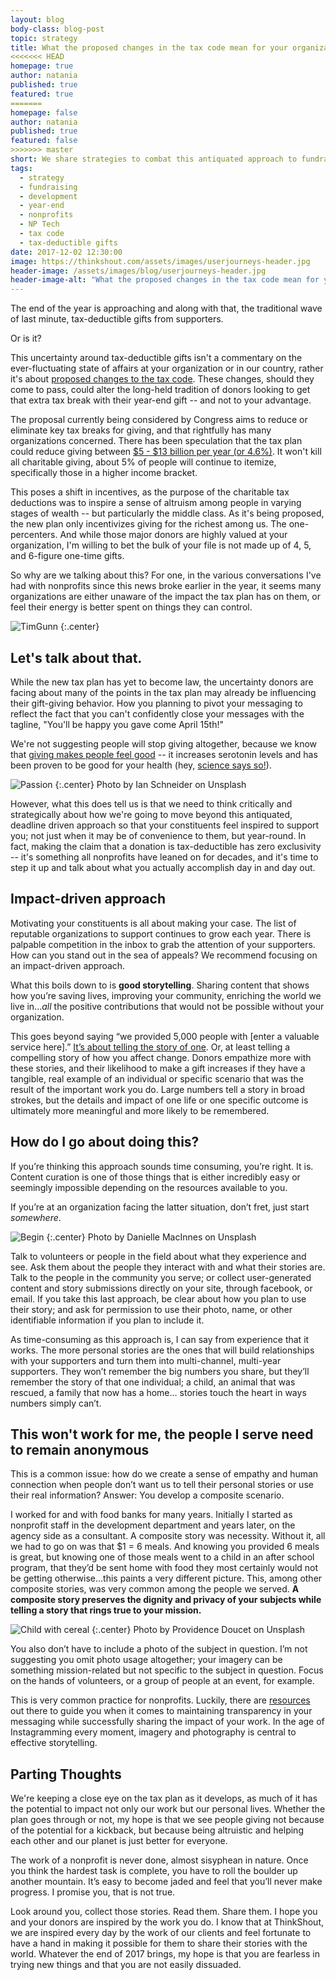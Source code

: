 ```yaml
---
layout: blog
body-class: blog-post
topic: strategy
title: What the proposed changes in the tax code mean for your organization
<<<<<<< HEAD
homepage: true
author: natania
published: true
featured: true
=======
homepage: false
author: natania
published: true
featured: false
>>>>>>> master
short: We share strategies to combat this antiquated approach to fundraising and help you remain relevant to constituents year-round.
tags:
  - strategy
  - fundraising
  - development
  - year-end
  - nonprofits
  - NP Tech
  - tax code
  - tax-deductible gifts
date: 2017-12-02 12:30:00
image: https://thinkshout.com/assets/images/userjourneys-header.jpg
header-image: /assets/images/blog/userjourneys-header.jpg
header-image-alt: "What the proposed changes in the tax code mean for your organization"
---
```


The end of the year is approaching and along with that, the traditional wave of last minute, tax-deductible gifts from supporters.

Or is it?

This uncertainty around tax-deductible gifts isn't a commentary on the ever-fluctuating state of affairs at your organization or in our country, rather it's about [proposed changes to the tax code](http://www.thenonprofittimes.com/news-articles/nonprofits-hammered-federal-budget-proposal/). These changes, should they come to pass, could alter the long-held tradition of donors looking to get that extra tax break with their year-end gift -- and not to your advantage.

The proposal currently being considered by Congress aims to reduce or eliminate key tax breaks for giving, and that rightfully has many organizations concerned. There has been speculation that the tax plan could reduce giving between [$5 - $13 billion per year (or 4.6%)](http://money.cnn.com/2017/08/06/news/economy/tax-reform-charitable-giving/index.html). It won't kill all charitable giving, about 5% of people will continue to itemize, specifically those in a higher income bracket.

This poses a shift in incentives, as the purpose of the charitable tax deductions was to inspire a sense of altruism among people in varying stages of wealth -- but particularly the middle class. As it's being proposed, the new plan only incentivizes giving for the richest among us. The one-percenters. And while those major donors are highly valued at your organization, I'm willing to bet the bulk of your file is not made up of 4, 5, and 6-figure one-time gifts.

So why are we talking about this? For one, in the various conversations I've had with nonprofits since this news broke earlier in the year, it seems many organizations are either unaware of the impact the tax plan has on them, or feel their energy is better spent on things they can control.

![TimGunn](/assets/images/blog/tim-gunn.gif)
{:.center}

## Let's talk about that.

While the new tax plan has yet to become law, the uncertainty donors are facing about many of the points in the tax plan may already be influencing their gift-giving behavior. How you planning to pivot your messaging to reflect the fact that you can't confidently close your messages with the tagline, "You'll be happy you gave come April 15th!"

We're not suggesting people will stop giving altogether, because we know that [giving makes people feel good](https://www.psychologytoday.com/blog/out-the-darkness/201501/happiness-comes-giving-not-buying-and-having) -- it increases serotonin levels and has been proven to be good for your health (hey, [science says so!](http://www.huffingtonpost.com/brady-josephson/want-to-be-happier-give-m_b_6175358.html)).

![Passion](/assets/images/blog/passion.jpg)
{:.center}
<span class="caption"><i class="fa fa-caret-up"></i>Photo by Ian Schneider on Unsplash</span>

However, what this does tell us is that we need to think critically and strategically about how we're going to move beyond this antiquated, deadline driven approach so that your constituents feel inspired to support you; not just when it may be of convenience to them, but year-round. In fact, making the claim that a donation is tax-deductible has zero exclusivity -- it's something all nonprofits have leaned on for decades, and it's time to step it up and talk about what you actually accomplish day in and day out.

## Impact-driven approach

Motivating your constituents is all about making your case. The list of reputable organizations to support continues to grow each year. There is palpable competition in the inbox to grab the attention of your supporters. How can you stand out in the sea of appeals? We recommend focusing on an impact-driven approach.

What this boils down to is **good storytelling**. Sharing content that shows how you’re saving lives, improving your community, enriching the world we live in…_all_ the positive contributions that would not be possible without your organization.

This goes beyond saying “we provided 5,000 people with [enter a valuable service here].” [It’s about telling the story of one](http://clairification.com/2012/05/06/one-incredibly-dramatic-way-to-create-winning-content/). Or, at least telling a compelling story of how you affect change. Donors empathize more with these stories, and their likelihood to make a gift increases if they have a tangible, real example of an individual or specific scenario that was the result of the important work you do. Large numbers tell a story in broad strokes, but the details and impact of one life or one specific outcome is ultimately more meaningful and more likely to be remembered.

## How do I go about doing this?

If you’re thinking this approach sounds time consuming, you’re right. It is. Content curation is one of those things that is either incredibly easy or seemingly impossible depending on the resources available to you.

If you’re at an organization facing the latter situation, don’t fret, just start _somewhere_.

![Begin](/assets/images/blog/begin.jpg)
{:.center}
<span class="caption"><i class="fa fa-caret-up"></i>Photo by Danielle MacInnes on Unsplash</span>

Talk to volunteers or people in the field about what they experience and see. Ask them about the people they interact with and what their stories are. Talk to the people in the community you serve; or collect user-generated content and story submissions directly on your site, through facebook, or email. If you take this last approach, be clear about how you plan to use their story; and ask for permission to use their photo, name, or other identifiable information if you plan to include it.

As time-consuming as this approach is, I can say from experience that it works. The more personal stories are the ones that will build relationships with your supporters and turn them into multi-channel, multi-year supporters. They won’t remember the big numbers you share, but they’ll remember the story of that one individual; a child, an animal that was rescued, a family that now has a home… stories touch the heart in ways numbers simply can’t.

## This won't work for me, the people I serve need to remain anonymous

This is a common issue: how do we create a sense of empathy and human connection when people don’t want us to tell their personal stories or use their real information? Answer: You develop a composite scenario.

I worked for and with food banks for many years. Initially I started as nonprofit staff in the development department and years later, on the agency side as a consultant. A composite story was necessity. Without it, all we had to go on was that $1 = 6 meals. And knowing you provided 6 meals is great, but knowing one of those meals went to a child in an after school program, that they’d be sent home with food they most certainly would not be getting otherwise...this paints a very different picture. This, among other composite stories, was very common among the people we served. **A composite story preserves the dignity and privacy of your subjects while telling a story that rings true to your mission.**

![Child with cereal](/assets/images/blog/child-cereal.jpg)
{:.center}
<span class="caption"><i class="fa fa-caret-up"></i>Photo by Providence Doucet on Unsplash</span>

You also don’t have to include a photo of the subject in question. I’m not suggesting you omit photo usage altogether; your imagery can be something mission-related but not specific to the subject in question. Focus on the hands of volunteers, or a group of people at an event, for example.

This is very common practice for nonprofits. Luckily, there are [resources](https://www.thebalance.com/fundraising-stories-when-confidentiality-is-important-2501840) out there to guide you when it comes to maintaining transparency in your messaging while successfully sharing the impact of your work. In the age of Instagramming every moment, imagery and photography is central to effective storytelling.

## Parting Thoughts

We're keeping a close eye on the tax plan as it develops, as much of it has the potential to impact not only our work but our personal lives. Whether the plan goes through or not, my hope is that we see people giving not because of the potential for a kickback, but because being altruistic and helping each other and our planet is just better for everyone.

The work of a nonprofit is never done, almost sisyphean in nature. Once you think the hardest task is complete, you have to roll the boulder up another mountain. It’s easy to become jaded and feel that you’ll never make progress. I promise you, that is not true.

Look around you, collect those stories. Read them. Share them. I hope you and your donors are inspired by the work you do. I know that at ThinkShout, we are inspired every day by the work of our clients and feel fortunate to have a hand in making it possible for them to share their stories with the world. Whatever the end of 2017 brings, my hope is that you are fearless in trying new things and that you are not easily dissuaded.
